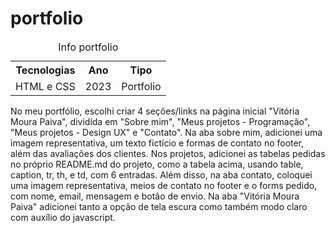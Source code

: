 # portfolio

<table>
  <caption>
    Info portfolio
  </caption>
  <tr>
    <th>Tecnologias</th>
    <th>Ano</th>
    <th>Tipo</th>
  </tr>
  <tr>
    <td>HTML e CSS</td>
    <td>2023</td>
    <td>Portfolio</td>
  </tr>
</table>


 No meu portfólio, escolhi criar 4 seções/links na página inicial "Vitória Moura Paiva", dividida em "Sobre mim", "Meus projetos - Programação", "Meus projetos - Design UX" e "Contato". Na aba sobre mim, adicionei uma imagem representativa, um texto fictício e formas de contato no footer, além das avaliações dos clientes. Nos projetos, adicionei as tabelas pedidas no próprio README.md do projeto, como a tabela acima, usando table, caption, tr, th, e td, com 6 entradas. Além disso, na aba contato, coloquei uma imagem representativa, meios de contato no footer e o forms pedido, com nome, email, mensagem e botão de envio.
 Na aba "Vitória Moura Paiva" adicionei tanto a opção de tela escura como também modo claro com auxílio do javascript.

